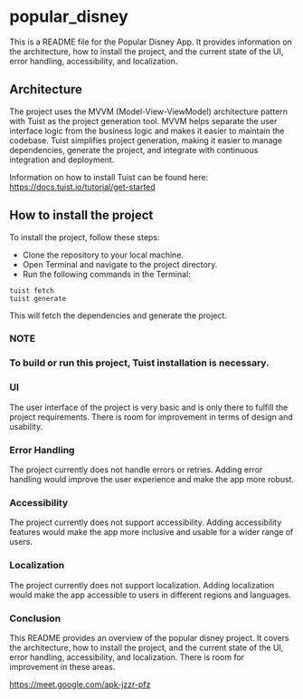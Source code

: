 # popular_disney

This is a README file for the Popular Disney App. It provides information on the architecture, how to install the project, and the current state of the UI, error handling, accessibility, and localization.

## Architecture

The project uses the MVVM (Model-View-ViewModel) architecture pattern with Tuist as the project generation tool. MVVM helps separate the user interface logic from the business logic and makes it easier to maintain the codebase. Tuist simplifies project generation, making it easier to manage dependencies, generate the project, and integrate with continuous integration and deployment.

Information on how to install Tuist can be found here:
https://docs.tuist.io/tutorial/get-started

## How to install the project

To install the project, follow these steps:

- Clone the repository to your local machine.
- Open Terminal and navigate to the project directory.
- Run the following commands in the Terminal:

```
tuist fetch
tuist generate
```
This will fetch the dependencies and generate the project.

### NOTE
### To build or run this project, Tuist installation is necessary.


### UI

The user interface of the project is very basic and is only there to fulfill the project requirements. There is room for improvement in terms of design and usability.

### Error Handling

The project currently does not handle errors or retries. Adding error handling would improve the user experience and make the app more robust.

### Accessibility

The project currently does not support accessibility. Adding accessibility features would make the app more inclusive and usable for a wider range of users.

### Localization

The project currently does not support localization. Adding localization would make the app accessible to users in different regions and languages.

### Conclusion

This README provides an overview of the popular disney project. It covers the architecture, how to install the project, and the current state of the UI, error handling, accessibility, and localization. There is room for improvement in these areas.

https://meet.google.com/apk-jzzr-pfz

